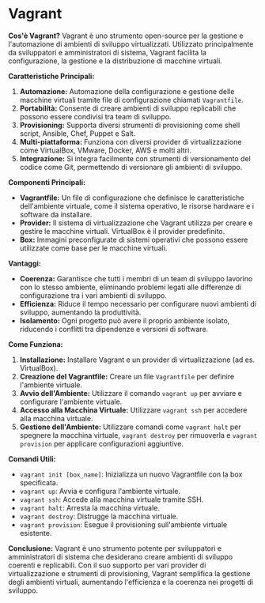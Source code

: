 # Vagrant

**Cos'è Vagrant?**
Vagrant è uno strumento open-source per la gestione e l'automazione di ambienti di sviluppo virtualizzati. Utilizzato principalmente da sviluppatori e amministratori di sistema, Vagrant facilita la configurazione, la gestione e la distribuzione di macchine virtuali.

**Caratteristiche Principali:**

1. **Automazione:** Automazione della configurazione e gestione delle macchine virtuali tramite file di configurazione chiamati `Vagrantfile`.
2. **Portabilità:** Consente di creare ambienti di sviluppo replicabili che possono essere condivisi tra team di sviluppo.
3. **Provisioning:** Supporta diversi strumenti di provisioning come shell script, Ansible, Chef, Puppet e Salt.
4. **Multi-piattaforma:** Funziona con diversi provider di virtualizzazione come VirtualBox, VMware, Docker, AWS e molti altri.
5. **Integrazione:** Si integra facilmente con strumenti di versionamento del codice come Git, permettendo di versionare gli ambienti di sviluppo.

**Componenti Principali:**

- **Vagrantfile:** Un file di configurazione che definisce le caratteristiche dell'ambiente virtuale, come il sistema operativo, le risorse hardware e i software da installare.
- **Provider:** Il sistema di virtualizzazione che Vagrant utilizza per creare e gestire le macchine virtuali. VirtualBox è il provider predefinito.
- **Box:** Immagini preconfigurate di sistemi operativi che possono essere utilizzate come base per le macchine virtuali.

**Vantaggi:**

- **Coerenza:** Garantisce che tutti i membri di un team di sviluppo lavorino con lo stesso ambiente, eliminando problemi legati alle differenze di configurazione tra i vari ambienti di sviluppo.
- **Efficienza:** Riduce il tempo necessario per configurare nuovi ambienti di sviluppo, aumentando la produttività.
- **Isolamento:** Ogni progetto può avere il proprio ambiente isolato, riducendo i conflitti tra dipendenze e versioni di software.

**Come Funziona:**

1. **Installazione:** Installare Vagrant e un provider di virtualizzazione (ad es. VirtualBox).
2. **Creazione del Vagrantfile:** Creare un file `Vagrantfile` per definire l'ambiente virtuale.
3. **Avvio dell'Ambiente:** Utilizzare il comando `vagrant up` per avviare e configurare l'ambiente virtuale.
4. **Accesso alla Macchina Virtuale:** Utilizzare `vagrant ssh` per accedere alla macchina virtuale.
5. **Gestione dell'Ambiente:** Utilizzare comandi come `vagrant halt` per spegnere la macchina virtuale, `vagrant destroy` per rimuoverla e `vagrant provision` per applicare configurazioni aggiuntive.

**Comandi Utili:**

- `vagrant init [box_name]`: Inizializza un nuovo Vagrantfile con la box specificata.
- `vagrant up`: Avvia e configura l'ambiente virtuale.
- `vagrant ssh`: Accede alla macchina virtuale tramite SSH.
- `vagrant halt`: Arresta la macchina virtuale.
- `vagrant destroy`: Distrugge la macchina virtuale.
- `vagrant provision`: Esegue il provisioning sull'ambiente virtuale esistente.

**Conclusione:**
Vagrant è uno strumento potente per sviluppatori e amministratori di sistema che desiderano creare ambienti di sviluppo coerenti e replicabili. Con il suo supporto per vari provider di virtualizzazione e strumenti di provisioning, Vagrant semplifica la gestione degli ambienti virtuali, aumentando l'efficienza e la coerenza nei progetti di sviluppo.
